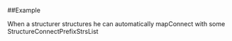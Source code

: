 
<!---
FrozenIsBool True
-->

##Example

When a structurer structures he can automatically mapConnect with some StructureConnectPrefixStrsList
